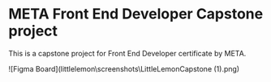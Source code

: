 # META Front End Developer Capstone project

This is a capstone project for Front End Developer certificate by META.

![Figma Board](littlelemon\screenshots\LittleLemonCapstone (1).png)
